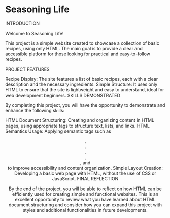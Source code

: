 # Seasoning Life

INTRODUCTION

Welcome to Seasoning Life!

This project is a simple website created to showcase a collection of basic recipes, using only HTML. The main goal is to provide a clear and accessible platform for those looking for practical and easy-to-follow recipes.

PROJECT FEATURES

Recipe Display: The site features a list of basic recipes, each with a clear description and the necessary ingredients.
Simple Structure: It uses only HTML to ensure that the site is lightweight and easy to understand, ideal for web development beginners.
SKILLS DEMONSTRATED

By completing this project, you will have the opportunity to demonstrate and enhance the following skills:

HTML Document Structuring: Creating and organizing content in HTML pages, using appropriate tags to structure text, lists, and links.
HTML Semantics Usage: Applying semantic tags such as <header>, <footer>, <main>, <section>, <aside>, and <article> to improve accessibility and content organization.
Simple Layout Creation: Developing a basic web page with HTML, without the use of CSS or JavaScript.
FINAL REFLECTION

By the end of the project, you will be able to reflect on how HTML can be efficiently used for creating simple and functional websites. This is an excellent opportunity to review what you have learned about HTML document structuring and consider how you can expand this project with styles and additional functionalities in future developments.